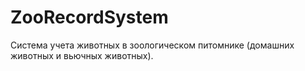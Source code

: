 # ZooRecordSystem
Cистема учета животных в зоологическом питомнике (домашних животных и вьючных животных).
